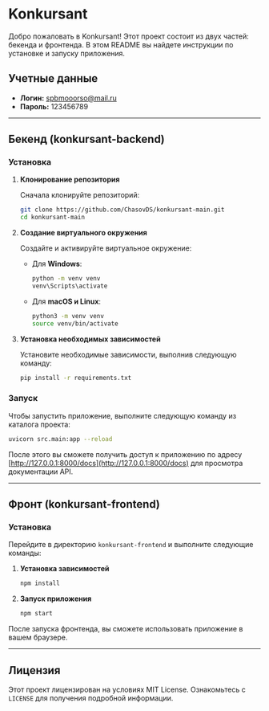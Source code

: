 # Konkursant

Добро пожаловать в  Konkursant! Этот проект состоит из двух частей: бекенда и фронтенда. В этом README вы найдете инструкции по установке и запуску приложения.

## Учетные данные

- **Логин:** spbmooorso@mail.ru
- **Пароль:** 123456789

---

## Бекенд (konkursant-backend)

### Установка

1. **Клонирование репозитория**

   Сначала клонируйте репозиторий:

   ```bash
   git clone https://github.com/ChasovDS/konkursant-main.git
   cd konkursant-main
   ```

2. **Создание виртуального окружения**

   Создайте и активируйте виртуальное окружение:

   - Для **Windows**:

     ```bash
     python -m venv venv
     venv\Scripts\activate
     ```

   - Для **macOS и Linux**:

     ```bash
     python3 -m venv venv
     source venv/bin/activate
     ```

3. **Установка необходимых зависимостей**

   Установите необходимые зависимости, выполнив следующую команду:

   ```bash
   pip install -r requirements.txt
   ```

### Запуск

Чтобы запустить приложение, выполните следующую команду из каталога проекта:

```bash
uvicorn src.main:app --reload
```

После этого вы сможете получить доступ к приложению по адресу [http://127.0.0.1:8000/docs](http://127.0.0.1:8000/docs) для просмотра документации API.

---

## Фронт (konkursant-frontend)

### Установка

Перейдите в директорию `konkursant-frontend` и выполните следующие команды:

1. **Установка зависимостей**

   ```bash
   npm install
   ```

2. **Запуск приложения**

   ```bash
   npm start
   ```

После запуска фронтенда, вы сможете использовать приложение в вашем браузере.

---


## Лицензия

Этот проект лицензирован на условиях MIT License. Ознакомьтесь с `LICENSE` для получения подробной информации.


